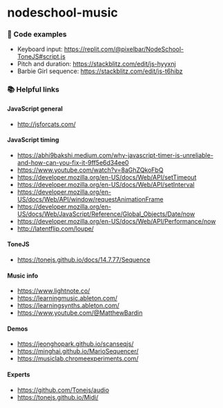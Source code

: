 # nodeschool-music

### 🎹 Code examples
- Keyboard input: https://replit.com/@pixelbar/NodeSchool-ToneJS#script.js
- Pitch and duration: https://stackblitz.com/edit/js-hyyxnj
- Barbie Girl sequence: https://stackblitz.com/edit/js-t6hibz

### 📚 Helpful links
#### JavaScript general
- http://jsforcats.com/

#### JavaScript timing
- https://abhi9bakshi.medium.com/why-javascript-timer-is-unreliable-and-how-can-you-fix-it-9ff5e6d34ee0
- https://www.youtube.com/watch?v=8aGhZQkoFbQ
- https://developer.mozilla.org/en-US/docs/Web/API/setTimeout
- https://developer.mozilla.org/en-US/docs/Web/API/setInterval
- https://developer.mozilla.org/en-US/docs/Web/API/window/requestAnimationFrame
- https://developer.mozilla.org/en-US/docs/Web/JavaScript/Reference/Global_Objects/Date/now
- https://developer.mozilla.org/en-US/docs/Web/API/Performance/now
- http://latentflip.com/loupe/

#### ToneJS
- https://tonejs.github.io/docs/14.7.77/Sequence

#### Music info
- https://www.lightnote.co/
- https://learningmusic.ableton.com/
- https://learningsynths.ableton.com/
- https://www.youtube.com/@MatthewBardin

#### Demos
- https://jeonghopark.github.io/scanseqjs/
- https://minghai.github.io/MarioSequencer/
- https://musiclab.chromeexperiments.com/

#### Experts
- https://github.com/Tonejs/audio
- https://tonejs.github.io/Midi/
